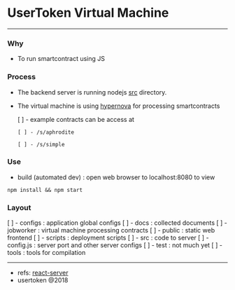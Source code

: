 # UserToken Virtual Machine
--------------------

### Why

- To run smartcontract using JS

### Process

- The backend server is running nodejs [src](./src/server.js) directory.

- The virtual machine is using [hypernova](https://github.com/airbnb/hypernova) for processing smartcontracts

    [ ] - example contracts can be access at 

      [ ] - /s/aphrodite 

      [ ] - /s/simple

### Use

- build (automated dev) : open web browser to localhost:8080 to view

```
npm install && npm start
```


### Layout

 [ ] - configs : application global configs
 [ ] - docs : collected documents
 [ ] - jobworker : virtual machine processing contracts
 [ ] - public : static web frontend
 [ ] - scripts : deployment scripts
 [ ] - src : code to server
  [ ] - config.js : server port and other server configs
 [ ] - test : not much yet
 [ ] - tools : tools for compilation


-----
- refs: [react-server](README-orig.md)
- usertoken @2018
